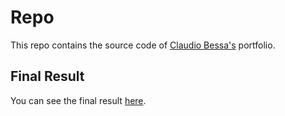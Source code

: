 # Repo

This repo contains the source code of [Claudio Bessa's](https://github.com/assebc) portfolio.

## Final Result

You can see the final result [here](https://assebc.netlify.app/).
